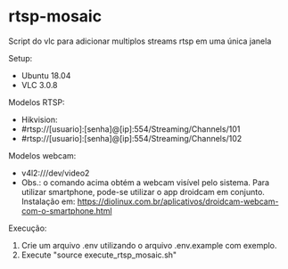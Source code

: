 # rtsp-mosaic
Script do vlc para adicionar multiplos streams rtsp em uma única janela

Setup:
* Ubuntu 18.04
* VLC 3.0.8

Modelos RTSP:
* Hikvision:
* #rtsp://[usuario]:[senha]@[ip]:554/Streaming/Channels/101
* #rtsp://[usuario]:[senha]@[ip]:554/Streaming/Channels/102

Modelos webcam:
* v4l2:///dev/video2
* Obs.: o comando acima obtém a webcam visível pelo sistema. Para utilizar smartphone, pode-se utilizar o app droidcam em conjunto. Instalação em: https://diolinux.com.br/aplicativos/droidcam-webcam-com-o-smartphone.html

Execução:
1) Crie um arquivo .env utilizando o arquivo .env.example com exemplo.
2) Execute "source execute_rtsp_mosaic.sh"
